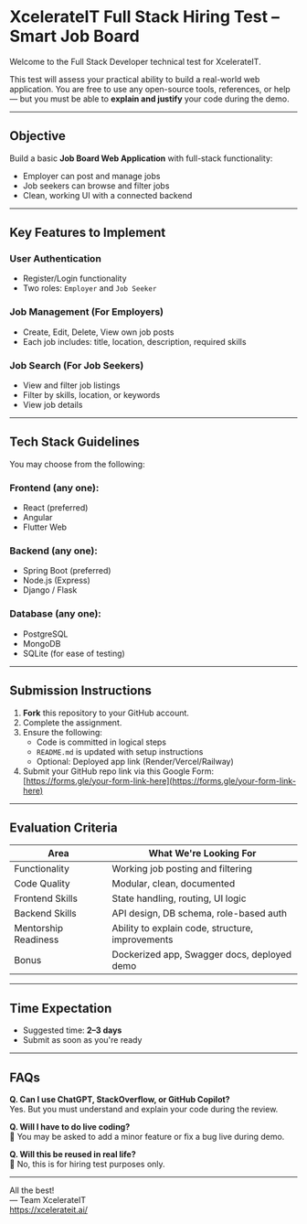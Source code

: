 #  XcelerateIT Full Stack Hiring Test – Smart Job Board

Welcome to the Full Stack Developer technical test for XcelerateIT.

This test will assess your practical ability to build a real-world web application. You are free to use any open-source tools, references, or help — but you must be able to **explain and justify** your code during the demo.

---

##  Objective

Build a basic **Job Board Web Application** with full-stack functionality:
- Employer can post and manage jobs
- Job seekers can browse and filter jobs
- Clean, working UI with a connected backend

---

##  Key Features to Implement

###  User Authentication
- Register/Login functionality
- Two roles: `Employer` and `Job Seeker`

###  Job Management (For Employers)
- Create, Edit, Delete, View own job posts
- Each job includes: title, location, description, required skills

###  Job Search (For Job Seekers)
- View and filter job listings
- Filter by skills, location, or keywords
- View job details

---

##  Tech Stack Guidelines

You may choose from the following:

### Frontend (any one):
- React (preferred)
- Angular
- Flutter Web

### Backend (any one):
- Spring Boot (preferred)
- Node.js (Express)
- Django / Flask

### Database (any one):
- PostgreSQL
- MongoDB
- SQLite (for ease of testing)

---

##  Submission Instructions

1. **Fork** this repository to your GitHub account.
2. Complete the assignment.
3. Ensure the following:
   - Code is committed in logical steps
   - `README.md` is updated with setup instructions
   - Optional: Deployed app link (Render/Vercel/Railway)
4. Submit your GitHub repo link via this Google Form:  
    [https://forms.gle/your-form-link-here](https://forms.gle/your-form-link-here)

---

##  Evaluation Criteria

| Area            | What We're Looking For                             |
|------------------|-----------------------------------------------------|
| Functionality     | Working job posting and filtering                 |
| Code Quality      | Modular, clean, documented                        |
| Frontend Skills   | State handling, routing, UI logic                 |
| Backend Skills    | API design, DB schema, role-based auth            |
| Mentorship Readiness | Ability to explain code, structure, improvements |
| Bonus             | Dockerized app, Swagger docs, deployed demo       |

---

##  Time Expectation

- Suggested time: **2–3 days**
- Submit as soon as you're ready

---

##  FAQs

**Q. Can I use ChatGPT, StackOverflow, or GitHub Copilot?**  
 Yes. But you must understand and explain your code during the review.

**Q. Will I have to do live coding?**  
🔸 You may be asked to add a minor feature or fix a bug live during demo.

**Q. Will this be reused in real life?**  
🔹 No, this is for hiring test purposes only.

---

All the best!  
— Team XcelerateIT  
 https://xcelerateit.ai/
